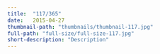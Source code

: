 ```yaml
---
title:  "117/365"
date:   2015-04-27
thumbnail-path: "thumbnails/thumbnail-117.jpg"
full-path: "full-size/full-size-117.jpg"
short-description: "Description"
---
```

